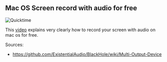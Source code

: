 ## Mac OS Screen record with audio for free

![Quicktime](https://km.support.apple.com/kb/image.jsp?productid=124912&size=240x240)

This [video][video] explains very clearly how to record your screen with audio on mac os for free.

Sources:
- https://github.com/ExistentialAudio/BlackHole/wiki/Multi-Output-Device

[video]: https://www.youtube.com/watch?v=prUVS0HF2gU
